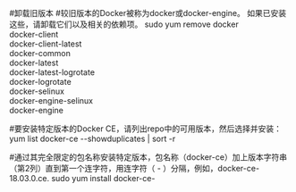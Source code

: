 #卸载旧版本
#较旧版本的Docker被称为docker或docker-engine。 如果已安装这些，请卸载它们以及相关的依赖项。
sudo yum remove docker \
                  docker-client \
                  docker-client-latest \
                  docker-common \
                  docker-latest \
                  docker-latest-logrotate \
                  docker-logrotate \
                  docker-selinux \
                  docker-engine-selinux \
                  docker-engine

#要安装特定版本的Docker CE，请列出repo中的可用版本，然后选择并安装：           
yum list docker-ce --showduplicates | sort -r

#通过其完全限定的包名称安装特定版本，包名称（docker-ce）加上版本字符串（第2列）直到第一个连字符，用连字符（ - ）分隔，例如，docker-ce-18.03.0.ce.
sudo yum install docker-ce-<VERSION STRING>
